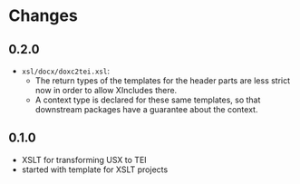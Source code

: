 # Changes

## 0.2.0

- `xsl/docx/doxc2tei.xsl`:
  - The return types of the templates for the header parts are less
	strict now in order to allow XIncludes there.
  - A context type is declared for these same templates, so that
	downstream packages have a guarantee about the context.

## 0.1.0

- XSLT for transforming USX to TEI
- started with template for XSLT projects
